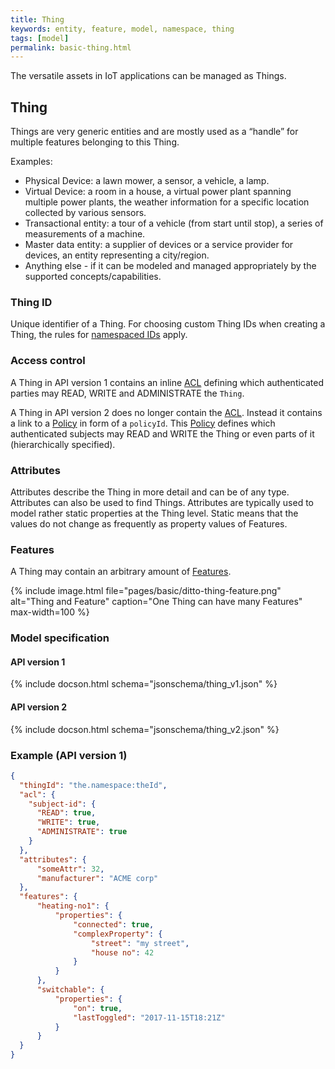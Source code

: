 ```yaml
---
title: Thing
keywords: entity, feature, model, namespace, thing
tags: [model]
permalink: basic-thing.html
---
```


The versatile assets in IoT applications can be managed as Things.


## Thing

Things are very generic entities and are mostly used as a “handle” for multiple features belonging to this Thing.

Examples:

* Physical Device: a lawn mower, a sensor, a vehicle, a lamp.
* Virtual Device: a room in a house, a virtual power plant spanning multiple power plants, the weather information for
  a specific location collected by various sensors.
* Transactional entity: a tour of a vehicle (from start until stop), a series of measurements of a machine.
* Master data entity: a supplier of devices or a service provider for devices, an entity representing a city/region.
* Anything else - if it can be modeled and managed appropriately by the supported concepts/capabilities.


### Thing ID

Unique identifier of a Thing. For choosing custom Thing IDs when creating a Thing, the rules for 
[namespaced IDs](basic-namespaces-and-names.html#namespaced-id) apply.

### Access control

A Thing in API version 1 contains an inline [ACL](basic-acl.html) defining which authenticated parties may READ, WRITE
and ADMINISTRATE the `Thing`.

A Thing in API version 2 does no longer contain the <a href="#" data-toggle="tooltip" data-original-title="{{site.data.glossary.acl}}">ACL</a>.
Instead it contains a link to a [Policy](basic-policy.html) in form of a `policyId`. This 
<a href="#" data-toggle="tooltip" data-original-title="{{site.data.glossary.policy}}">Policy</a> defines which 
authenticated subjects may READ and WRITE the Thing or even parts of it (hierarchically specified).


### Attributes

Attributes describe the Thing in more detail and can be of any type. Attributes can also be used to find Things.
Attributes are typically used to model rather static properties at the Thing level. Static means that the values do not
change as frequently as property values of Features.


### Features

A Thing may contain an arbitrary amount of [Features](basic-feature.html). 

{% include image.html file="pages/basic/ditto-thing-feature.png" alt="Thing and Feature" caption="One Thing can have
many Features" max-width=100 %}


### Model specification

#### API version 1

{% include docson.html schema="jsonschema/thing_v1.json" %}

#### API version 2

{% include docson.html schema="jsonschema/thing_v2.json" %}


### Example (API version 1)

```json
{
  "thingId": "the.namespace:theId",
  "acl": {
    "subject-id": {
      "READ": true,
      "WRITE": true,
      "ADMINISTRATE": true
    }
  },
  "attributes": {
      "someAttr": 32,
      "manufacturer": "ACME corp"
  },
  "features": {
      "heating-no1": {
          "properties": {
              "connected": true,
              "complexProperty": {
                  "street": "my street",
                  "house no": 42
              }
          }
      },
      "switchable": {
          "properties": {
              "on": true,
              "lastToggled": "2017-11-15T18:21Z"
          }
      }
  }
}
```
